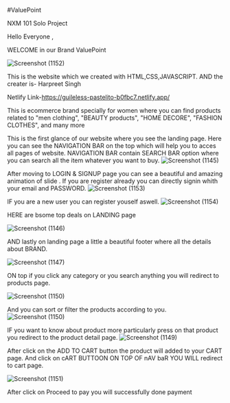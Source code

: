 #ValuePoint

NXM 101 Solo Project 



Hello Everyone ,

WELCOME in our Brand ValuePoint

![Screenshot (1152)](https://user-images.githubusercontent.com/119473352/229416594-305e6cbb-cb6b-44b9-a3ca-b9fa1b9f127c.png)


This is the website which we created with HTML,CSS,JAVASCRIPT.
AND the creater is-
 Harpreet Singh


Netlify Link-https://guileless-pastelito-b0fbc7.netlify.app/

This is ecommerce brand specially for women where you can find products related to 
"men clothing",
"BEAUTY products",
"HOME DECORE",
"FASHION CLOTHES",
and many more


This is the first glance of our website where you see the landing page.
Here you can see the NAVIGATION BAR on the top which will help you to acces all pages of website.
NAVIGATION BAR contain SEARCH BAR option where you can search all the item whatever you want to buy.
![Screenshot (1145)](https://user-images.githubusercontent.com/119473352/229416721-84047e91-21c4-40cc-bd04-c8b0318de6ed.png)




After moving to LOGIN & SIGNUP page you can see a beautiful and amazing animation of slide .
If you are register already you can directly signin whith your email and PASSWORD.
![Screenshot (1153)](https://user-images.githubusercontent.com/119473352/229416952-3c037d39-f493-4f02-a643-07df64e8f92b.png)


IF you are a new user you can register youself aswell.
![Screenshot (1154)](https://user-images.githubusercontent.com/119473352/229417041-8bc98334-4302-4d09-ae83-fe785641053f.png)


HERE are bsome top deals  on LANDING page 

![Screenshot (1146)](https://user-images.githubusercontent.com/119473352/229417127-4d8f8c11-eef2-4b0c-83da-b9c1e655020e.png)


AND lastly on landing page a little a beautiful footer where all the details about BRAND.

![Screenshot (1147)](https://user-images.githubusercontent.com/119473352/229417203-7fc6d46d-b8b4-4582-aaa9-c6022d667ee7.png)


ON top if you click any category or you search anything you will redirect to products page.

![Screenshot (1150)](https://user-images.githubusercontent.com/119473352/229417259-afcd53f6-ba81-4094-82d0-a27478fb5106.png)

 
And you can sort or filter the products according to you.
![Screenshot (1150)](https://user-images.githubusercontent.com/119473352/229417259-afcd53f6-ba81-4094-82d0-a27478fb5106.png)


IF you want to know about product more particularly press on that product you redirect to the product detail page.
![Screenshot (1149)](https://user-images.githubusercontent.com/119473352/229417324-df1bfe39-5033-4042-b77c-91d885304b0f.png)



After click on the ADD TO CART button the product will added to your CART page.
And click on cART BUTTOON ON TOP OF nAV baR YOU WILL redirect to cart page.

![Screenshot (1151)](https://user-images.githubusercontent.com/119473352/229417383-12703e7c-fc45-4b90-9c03-dfa73b88e3e1.png)


After click on Proceed to pay you will successfully done payment 


